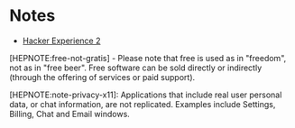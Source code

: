 # Notes

* [Hacker Experience 2](hackerexperience2.md)

[HEPNOTE:free-not-gratis] - Please note that free is used as in "freedom", not as in "free beer". Free software can be sold directly or indirectly (through the offering of services or paid support).

[HEPNOTE:note-privacy-x11]: Applications that include real user personal data, or chat information, are not replicated. Examples include Settings, Billing, Chat and Email windows.